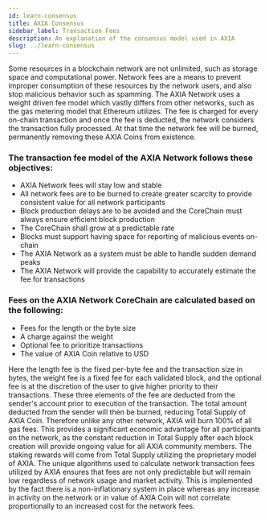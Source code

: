 ```yaml
---
id: learn-consensus
title: AXIA Consensus
sidebar_label: Transaction Fees
description: An explanation of the consensus model used in AXIA
slug: ../learn-consensus
---
```

Some resources in a blockchain network are not unlimited, such as storage space and computational power. Network fees are a means to prevent improper consumption of these resources by the network users, and also stop malicious behavior such as spamming. The AXIA Network uses a weight driven fee model which vastly differs from other networks, such as the gas metering model that Ethereum utilizes. The fee is charged for every on-chain transaction and once the fee is deducted, the network considers the transaction fully processed. At that time the network fee will be burned, permanently removing these AXIA Coins from existence.

### The transaction fee model of the AXIA Network follows these objectives:

* AXIA Network fees will stay low and stable
* All network fees are to be burned to create greater scarcity to provide consistent value for all network participants
* Block production delays are to be avoided and the CoreChain must always ensure efficient block production
* The CoreChain shall grow at a predictable rate
* Blocks must support having space for reporting of malicious events on-chain
* The AXIA Network as a system must be able to handle sudden demand peaks
* The AXIA Network will provide the capability to accurately estimate the fee for transactions

### Fees on the AXIA Network CoreChain are calculated based on the following:

* Fees for the length or the byte size
* A charge against the weight
* Optional fee to prioritize transactions
* The value of AXIA Coin relative to USD

Here the length fee is the fixed per-byte fee and the transaction size in bytes, the weight fee is a fixed fee for each validated block, and the optional fee is at the discretion of the user to give higher priority to their transactions.
These three elements of the fee are deducted from the sender's account prior to execution of the transaction. The total amount deducted from the sender will then be burned, reducing Total Supply of AXIA Coin. Therefore unlike any other network, AXIA will burn 100% of all gas fees. This provides a significant economic advantage for all participants on the network, as the constant reduction in Total Supply after each block creation will provide ongoing value for all AXIA community members. The staking rewards will come from Total Supply utilizing the proprietary model of AXIA.
The unique algorithms used to calculate network transaction fees utilized by AXIA ensures that fees are not only predictable but will remain low regardless of network usage and market activity. This is implemented by the fact there is a non-inflationary system in place whereas any increase in activity on the network or in value of AXIA Coin will not correlate proportionally to an increased cost for the network fees.


